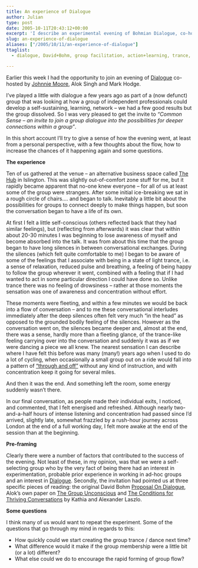 ```yaml
---
title: An experience of Dialogue
author: Julian
type: post
date: 2005-10-11T20:43:12+00:00
excerpt: 'I describe an experimental evening of Bohmian Dialogue, co-hosted by <a href="https://www.johnniemoore.com/blog">Johnnie Moore</a>, Alok Singh and Mark Hodge.'
slug: an-experience-of-dialogue 
aliases: ["/2005/10/11/an-experience-of-dialogue"]
ttaglist:
  - dialogue, David+Bohm, group facilitation, action+learning, trance, action+research, collective+intelligence

---
```

Earlier this week I had the opportunity to join an evening of [Dialogue][1] co-hosted by [Johnnie Moore][2], Alok Singh and Mark Hodge.

I&#8217;ve played a little with dialogue a few years ago as part of a (now defunct) group that was looking at how a group of independent professionals could develop a self-sustaining, learning, network &#8211; we had a few good results but the group dissolved. So I was very pleased to get the invite to <cite>&#8220;Common Sense &#8211; an invite to join a group dialogue into the possibilities for deeper connections within a group&#8221;</cite>.

In this short account I&#8217;ll try to give a sense of how the evening went, at least from a personal perspective, with a few thoughts about the flow, how to increase the chances of it happening again and some questions.

**The experience**

Ten of us gathered at the venue &#8211; an alternative business space called [The Hub][3] in Islington. This was slightly out-of-comfort zone stuff for me, but it rapidly became apparent that no-one knew everyone &#8211; for all of us at least some of the group were strangers. After some initial ice-breaking we sat in a rough circle of chairs&#8230;. and began to talk. Inevitably a little bit about the possibilities for groups to connect deeply to make things happen, but soon the conversation began to have a life of its own.

At first I felt a little self-conscious (others reflected back that they had similar feelings), but (reflecting from afterwards) it was clear that within about 20-30 minutes I was beginning to lose awareness of myself and become absorbed into the talk. It was from about this time that the group began to have long silences in between conversational exchanges. During the silences (which felt quite comfortable to me) I began to be aware of some of the feelings that I associate with being in a state of light trance, i.e. a sense of relaxation, reduced pulse and breathing, a feeling of being happy to follow the group wherever it went, combined with a feeling that if I had wanted to act in some particular direction I could have done so. Unlike trance there was no feeling of drowsiness &#8211; rather at those moments the sensation was one of awareness and concentration without effort. 

These moments were fleeting, and within a few minutes we would be back into a flow of conversation &#8211; and to me these conversational interludes immediately after the deep silences often felt very much &#8220;in the head&#8221; as opposed to the grounded bodily feeling of the silences. However as the conversation went on, the silences became deeper and, almost at the end, there was a sense, hardly more than a fleeting glance, of the trance-like feeling carrying over into the conversation and suddenly it was as if we were dancing a piece we all knew. The nearest sensation I can describe where I have felt this before was many (many!) years ago when I used to do a lot of cycling, when occasionally a small group out on a ride would fall into a pattern of [&#8220;through and off&#8221;][4] without any kind of instruction, and with concentration keep it going for several miles.

And then it was the end. And something left the room, some energy suddenly wasn&#8217;t there.

In our final conversation, as people made their individual exits, I noticed, and commented, that I felt energised and refreshed. Although nearly two-and-a-half hours of intense listening and concentration had passed since I&#8217;d arrived, slightly late, somewhat frazzled by a rush-hour journey across London at the end of a full working day, I felt more awake at the end of the session than at the beginning.

**Pre-framing**

Clearly there were a number of factors that contributed to the success of the evening. Not least of these, in my opinion, was that we were a self-selecting group who by the very fact of being there had an interest in experimentation, probable prior experience in working in ad-hoc groups and an interest in [Dialogue][5]. Secondly, the invitation had pointed us at three specific pieces of reading: the original David Bohm [Proposal On Dialogue][6], Alok&#8217;s own paper on [The Group Unconscious][7] and [The Conditions for Thriving Conversations][8] by Kathia and Alexander Laszlo.

**Some questions**

I think many of us would want to repeat the experiment. Some of the questions that go through my mind in regards to this:

  * How quickly could we start creating the group trance / dance next time?
  * What difference would it make if the group membership were a little bit (or a lot) different?
  * What else could we do to encourage the rapid forming of group flow?

 [1]: https://www.johnniemoore.com/blog/archives/001110.php
 [2]: https://www.johnniemoore.com/blog
 [3]: https://www.the-hub.net/
 [4]: https://purpleslurple.net/ps.php?theurl=https://www.haweracyclingclub.co.nz/cycling_jargon.htm#purp689
 [5]: https://www.amazon.co.uk/exec/obidos/redirect?tag=fivegocrazyinmid%26link_code=xm2%26camp=2025%26creative=165953%26path=https://www.amazon.co.uk/gp/redirect.html%253fASIN=0415149126%2526location=/o/ASIN/0415149126%25253FSubscriptionId=0EMV44A9A5YT1RVDGZ82
 [6]: https://www.infed.org/archives/e-texts/bohm_dialogue.htm
 [7]: https://www.johnniemoore.com/blog/archives/synthesis.pdf
 [8]: https://www.syntonyquest.org/elcTree/resourcesPDFs/ThrivingConversations.pdf